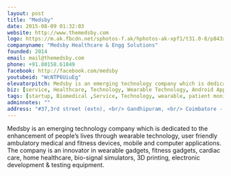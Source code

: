 ```yaml
---
layout: post
title: "Medsby"
date: 2015-08-09 01:32:03
website: http://www.themedsby.com
logo: https://m.ak.fbcdn.net/sphotos-f.ak/hphotos-ak-xpf1/t31.0-8/p843x403/10865801_1594785677411490_8272009192646078689_o.png
companyname: "Medsby Healthcare & Engg Solutions"
founded: 2014
email: mail@themedsby.com
phone: +91.80158.61849
facebook: http://facebook.com/medsby
youtubeid: "WcNTP6UiuEg"
elevatorpitch: Medsby is an emerging technology company which is dedicated to the enhancement of people’s lives through wearable technology, user friendly ambulatory medical and fitness devices, mobile and computer applications.
biz: [service, Healthcare, Technology, Wearable Technology, Android Apps, Biomedical Sales & Services]
tags: [startup, Biomedical ,Service, Technology, wearable, patient monitoring, android app development,SmartScope,pulse kit 2,ECG simulator pro,Medsby,Medical accessories,medical equipments, medical services,3d printed prosthetics, 3d printing, medsby prusa i3, educational kits,biomedical kits, ECG kit,]
adminnotes: ""
address: "#37,3rd street (extn), <br/> Gandhipuram, <br/> Coimbatore - 641012."
---
```

Medsby is an emerging technology company which is dedicated to the enhancement of people’s lives through wearable technology, user friendly ambulatory medical and fitness devices, mobile and computer applications. The company is an innovator in wearable gadgets, fitness gadgets, cardiac care, home healthcare, bio-signal simulators, 3D printing, electronic development & testing equipment.

